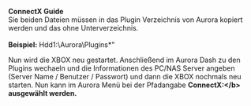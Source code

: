 <b>ConnectX Guide</b>
<br>
Sie beiden Dateien müssen in das Plugin Verzeichnis von Aurora kopiert werden und das ohne Unterverzeichnis.
<br>
<br>
<b>Beispiel:</b> Hdd1:\Aurora\Plugins\*"

Nun wird die XBOX neu gestartet. Anschließend im Aurora Dash zu den Plugins wechaeln und die Informationen 
des PC/NAS Server angeben (Server Name / Benutzer / Passwort) und dann die XBOX nochmals neu starten. Nun
kann im Aurora Menü bei der Pfadangabe <b>ConnectX:\</b> ausgewählt werden. 
